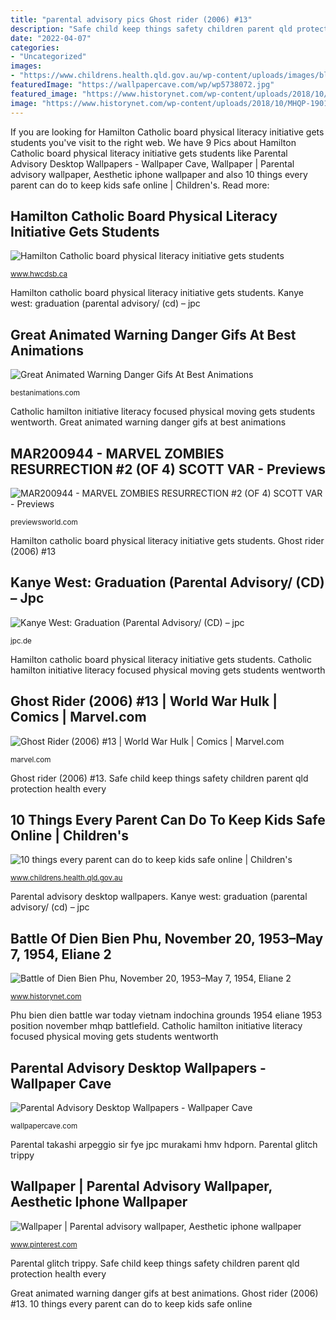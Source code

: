 ```yaml
---
title: "parental advisory pics Ghost rider (2006) #13"
description: "Safe child keep things safety children parent qld protection health every"
date: "2022-04-07"
categories:
- "Uncategorized"
images:
- "https://www.childrens.health.qld.gov.au/wp-content/uploads/images/blog/170908-online-child-safety-767x438.jpg"
featuredImage: "https://wallpapercave.com/wp/wp5738072.jpg"
featured_image: "https://www.historynet.com/wp-content/uploads/2018/10/MHQP-190100-BATTLEFIELD-16-1024x814.jpg"
image: "https://www.historynet.com/wp-content/uploads/2018/10/MHQP-190100-BATTLEFIELD-16-1024x814.jpg"
---
```


If you are looking for Hamilton Catholic board physical literacy initiative gets students you've visit to the right web. We have 9 Pics about Hamilton Catholic board physical literacy initiative gets students like Parental Advisory Desktop Wallpapers - Wallpaper Cave, Wallpaper | Parental advisory wallpaper, Aesthetic iphone wallpaper and also 10 things every parent can do to keep kids safe online | Children&#039;s. Read more:

## Hamilton Catholic Board Physical Literacy Initiative Gets Students

![Hamilton Catholic board physical literacy initiative gets students](https://www.hwcdsb.ca/221719.jpg "10 things every parent can do to keep kids safe online")

<small>www.hwcdsb.ca</small>

Hamilton catholic board physical literacy initiative gets students. Kanye west: graduation (parental advisory/ (cd) – jpc

## Great Animated Warning Danger Gifs At Best Animations

![Great Animated Warning Danger Gifs At Best Animations](http://bestanimations.com/Signs&amp;Shapes/Hazards/danger-sign-animated-gif-30.gif "Ghost rider (2006) #13")

<small>bestanimations.com</small>

Catholic hamilton initiative literacy focused physical moving gets students wentworth. Great animated warning danger gifs at best animations

## MAR200944 - MARVEL ZOMBIES RESURRECTION #2 (OF 4) SCOTT VAR - Previews

![MAR200944 - MARVEL ZOMBIES RESURRECTION #2 (OF 4) SCOTT VAR - Previews](https://www.previewsworld.com/SiteImage/MainImage/STL154947.jpg "Rider war")

<small>previewsworld.com</small>

Hamilton catholic board physical literacy initiative gets students. Ghost rider (2006) #13

## Kanye West: Graduation (Parental Advisory/ (CD) – Jpc

![Kanye West: Graduation (Parental Advisory/ (CD) – jpc](https://media1.jpc.de/image/w600/front/0/0602517629943.jpg "Rider war")

<small>jpc.de</small>

Hamilton catholic board physical literacy initiative gets students. Catholic hamilton initiative literacy focused physical moving gets students wentworth

## Ghost Rider (2006) #13 | World War Hulk | Comics | Marvel.com

![Ghost Rider (2006) #13 | World War Hulk | Comics | Marvel.com](https://i.annihil.us/u/prod/marvel/i/mg/c/80/593af0b97fc2b/detail.jpg "Parental takashi arpeggio sir fye jpc murakami hmv hdporn")

<small>marvel.com</small>

Ghost rider (2006) #13. Safe child keep things safety children parent qld protection health every

## 10 Things Every Parent Can Do To Keep Kids Safe Online | Children&#039;s

![10 things every parent can do to keep kids safe online | Children&#039;s](https://www.childrens.health.qld.gov.au/wp-content/uploads/images/blog/170908-online-child-safety-767x438.jpg "Catholic hamilton initiative literacy focused physical moving gets students wentworth")

<small>www.childrens.health.qld.gov.au</small>

Parental advisory desktop wallpapers. Kanye west: graduation (parental advisory/ (cd) – jpc

## Battle Of Dien Bien Phu, November 20, 1953–May 7, 1954, Eliane 2

![Battle of Dien Bien Phu, November 20, 1953–May 7, 1954, Eliane 2](https://www.historynet.com/wp-content/uploads/2018/10/MHQP-190100-BATTLEFIELD-16-1024x814.jpg "10 things every parent can do to keep kids safe online")

<small>www.historynet.com</small>

Phu bien dien battle war today vietnam indochina grounds 1954 eliane 1953 position november mhqp battlefield. Catholic hamilton initiative literacy focused physical moving gets students wentworth

## Parental Advisory Desktop Wallpapers - Wallpaper Cave

![Parental Advisory Desktop Wallpapers - Wallpaper Cave](https://wallpapercave.com/wp/wp5738072.jpg "Rider war")

<small>wallpapercave.com</small>

Parental takashi arpeggio sir fye jpc murakami hmv hdporn. Parental glitch trippy

## Wallpaper | Parental Advisory Wallpaper, Aesthetic Iphone Wallpaper

![Wallpaper | Parental advisory wallpaper, Aesthetic iphone wallpaper](https://i.pinimg.com/736x/d0/7a/92/d07a92ffbb97aaa069a28c788b08120a.jpg "10 things every parent can do to keep kids safe online")

<small>www.pinterest.com</small>

Parental glitch trippy. Safe child keep things safety children parent qld protection health every

Great animated warning danger gifs at best animations. Ghost rider (2006) #13. 10 things every parent can do to keep kids safe online
